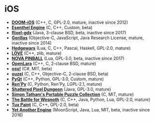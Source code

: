 [comment]: # (autogenerated content, do not edit)
# iOS

- **[DOOM-iOS](../doom-ios.md)** (C++, C, GPL-2.0, mature, inactive since 2012)
- **[Esenthel Engine](../esenthel_engine.md)** (C, C++, Custom, beta)
- **[flixel-gdx](../flixel-gdx.md)** (Java, 3-clause BSD, beta, inactive since 2017)
- **[Gorillas](../gorillas.md)** (Objective-C, JavaScript, Java Research License, mature, inactive since 2014)
- **[Hedgewars](../hedgewars.md)** (Lua, C, C++, Pascal, Haskell, GPL-2.0, mature)
- **[LÖVE](../love.md)** (C++, zlib, mature)
- **[NOVA PINBALL](../nova_pinball.md)** (Lua, GPL-3.0, beta, inactive since 2017)
- **[OpenLara](../openlara.md)** (C++, C, 2-clause BSD, mature)
- **[osu!](../osu.md)** (C#, MIT, beta)
- **[ouzel](../ouzel.md)** (C, C++, Objective-C, 2-clause BSD, beta)
- **[PyQt](../pyqt.md)** (C++, Python, GPL-3.0, Custom, mature)
- **[Ren'Py](../renpy.md)** (C, Python, Ren'Py, LGPL-2.1, mature)
- **[Shattered Pixel Dungeon](../shattered_pixel_dungeon.md)** (Java, GPL-3.0, mature)
- **[Simon Tatham's Portable Puzzle Collection](../simon_tathams_portable_puzzle_collection.md)** (C, MIT, mature)
- **[The Battle for Wesnoth](../the_battle_for_wesnoth.md)** (C, C++, Java, Python, Lua, GPL-2.0, mature)
- **[Tux Paint](../tux_paint.md)** (C, C++, GPL-2.0, beta)
- **[Yet Another Engine](../yet_another_engine.md)** (MoonScript, Java, Lua, MIT, beta, inactive since 2016)